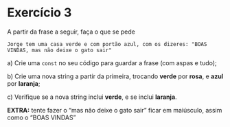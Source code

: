 # Exercício 3

A partir da frase a seguir, faça o que se pede

```
Jorge tem uma casa verde e com portão azul, com os dizeres: "BOAS VINDAS, mas não deixe o gato sair"
```

a) Crie uma `const` no seu código para guardar a frase (com aspas e tudo);

b) Crie uma nova string a partir da primeira, trocando **verde** por **rosa**, e **azul** por **laranja**;

c) Verifique se a nova string inclui **verde**, e se inclui **laranja**.

**EXTRA:** tente fazer o “mas não deixe o gato sair” ficar em maiúsculo, assim como o “BOAS VINDAS”
